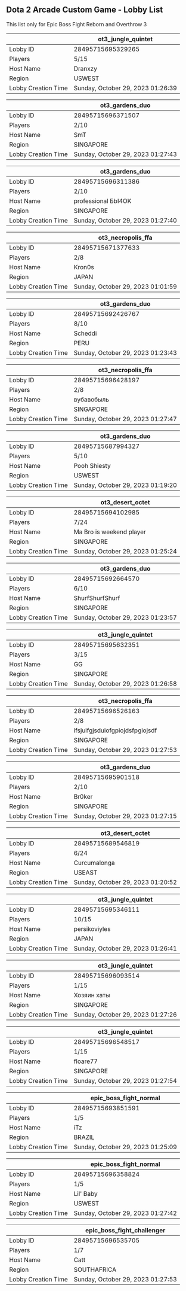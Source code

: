 ## Dota 2 Arcade Custom Game - Lobby List

This list only for Epic Boss Fight Reborn and Overthrow 3

|  | ot3_jungle_quintet |
| ------ | ------ |
| Lobby ID | 28495715695329265 |
| Players | 5/15 |
| Host Name | Dranxzy |
| Region | USWEST |
| Lobby Creation Time | Sunday, October 29, 2023 01:26:39 |


|  | ot3_gardens_duo |
| ------ | ------ |
| Lobby ID | 28495715696371507 |
| Players | 2/10 |
| Host Name | SmT |
| Region | SINGAPORE |
| Lobby Creation Time | Sunday, October 29, 2023 01:27:43 |


|  | ot3_gardens_duo |
| ------ | ------ |
| Lobby ID | 28495715696311386 |
| Players | 2/10 |
| Host Name | professional БbI4OK |
| Region | SINGAPORE |
| Lobby Creation Time | Sunday, October 29, 2023 01:27:40 |


|  | ot3_necropolis_ffa |
| ------ | ------ |
| Lobby ID | 28495715671377633 |
| Players | 2/8 |
| Host Name | Kron0s |
| Region | JAPAN |
| Lobby Creation Time | Sunday, October 29, 2023 01:01:59 |


|  | ot3_gardens_duo |
| ------ | ------ |
| Lobby ID | 28495715692426767 |
| Players | 8/10 |
| Host Name | Scheddi |
| Region | PERU |
| Lobby Creation Time | Sunday, October 29, 2023 01:23:43 |


|  | ot3_necropolis_ffa |
| ------ | ------ |
| Lobby ID | 28495715696428197 |
| Players | 2/8 |
| Host Name | вубавобыль |
| Region | SINGAPORE |
| Lobby Creation Time | Sunday, October 29, 2023 01:27:47 |


|  | ot3_gardens_duo |
| ------ | ------ |
| Lobby ID | 28495715687994327 |
| Players | 5/10 |
| Host Name | Pooh Shiesty |
| Region | USWEST |
| Lobby Creation Time | Sunday, October 29, 2023 01:19:20 |


|  | ot3_desert_octet |
| ------ | ------ |
| Lobby ID | 28495715694102985 |
| Players | 7/24 |
| Host Name | Ma Bro is weekend player |
| Region | SINGAPORE |
| Lobby Creation Time | Sunday, October 29, 2023 01:25:24 |


|  | ot3_gardens_duo |
| ------ | ------ |
| Lobby ID | 28495715692664570 |
| Players | 6/10 |
| Host Name | ShurfShurfShurf |
| Region | SINGAPORE |
| Lobby Creation Time | Sunday, October 29, 2023 01:23:57 |


|  | ot3_jungle_quintet |
| ------ | ------ |
| Lobby ID | 28495715695632351 |
| Players | 3/15 |
| Host Name | GG |
| Region | SINGAPORE |
| Lobby Creation Time | Sunday, October 29, 2023 01:26:58 |


|  | ot3_necropolis_ffa |
| ------ | ------ |
| Lobby ID | 28495715696526163 |
| Players | 2/8 |
| Host Name | ifsjuifgjsduiofgpiojdsfpgiojsdf |
| Region | SINGAPORE |
| Lobby Creation Time | Sunday, October 29, 2023 01:27:53 |


|  | ot3_gardens_duo |
| ------ | ------ |
| Lobby ID | 28495715695901518 |
| Players | 2/10 |
| Host Name | Br0ker |
| Region | SINGAPORE |
| Lobby Creation Time | Sunday, October 29, 2023 01:27:15 |


|  | ot3_desert_octet |
| ------ | ------ |
| Lobby ID | 28495715689546819 |
| Players | 6/24 |
| Host Name | Curcumalonga |
| Region | USEAST |
| Lobby Creation Time | Sunday, October 29, 2023 01:20:52 |


|  | ot3_jungle_quintet |
| ------ | ------ |
| Lobby ID | 28495715695346111 |
| Players | 10/15 |
| Host Name | persikoviyles |
| Region | JAPAN |
| Lobby Creation Time | Sunday, October 29, 2023 01:26:41 |


|  | ot3_jungle_quintet |
| ------ | ------ |
| Lobby ID | 28495715696093514 |
| Players | 1/15 |
| Host Name | Хозяин хаты |
| Region | SINGAPORE |
| Lobby Creation Time | Sunday, October 29, 2023 01:27:26 |


|  | ot3_jungle_quintet |
| ------ | ------ |
| Lobby ID | 28495715696548517 |
| Players | 1/15 |
| Host Name | floare77 |
| Region | SINGAPORE |
| Lobby Creation Time | Sunday, October 29, 2023 01:27:54 |


|  | epic_boss_fight_normal |
| ------ | ------ |
| Lobby ID | 28495715693851591 |
| Players | 1/5 |
| Host Name | iTz |
| Region | BRAZIL |
| Lobby Creation Time | Sunday, October 29, 2023 01:25:09 |


|  | epic_boss_fight_normal |
| ------ | ------ |
| Lobby ID | 28495715696358824 |
| Players | 1/5 |
| Host Name | Lil' Baby |
| Region | USWEST |
| Lobby Creation Time | Sunday, October 29, 2023 01:27:42 |


|  | epic_boss_fight_challenger |
| ------ | ------ |
| Lobby ID | 28495715696535705 |
| Players | 1/7 |
| Host Name | Catt |
| Region | SOUTHAFRICA |
| Lobby Creation Time | Sunday, October 29, 2023 01:27:53 |


